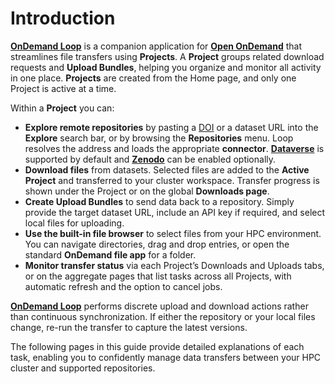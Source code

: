 # Introduction

[**OnDemand Loop**](https://github.com/IQSS/ondemand-loop) is a companion application for [**Open OnDemand**](https://openondemand.org) that streamlines file transfers 
using **Projects**.
A **Project** groups related download requests and **Upload Bundles**, helping you organize and monitor all activity in one place.
**Projects** are created from the Home page, and only one Project is active at a time.

Within a **Project** you can:

- **Explore remote repositories** by pasting a [DOI](https://www.doi.org) or a dataset URL into the **Explore** search bar, or by browsing the **Repositories** menu. Loop resolves the address and loads the appropriate **connector**. [**Dataverse**](https://dataverse.org) is supported by default and [**Zenodo**](https://zenodo.org) can be enabled optionally.
- **Download files** from datasets. Selected files are added to the **Active Project** and transferred to your cluster workspace. Transfer progress is shown under the Project or on the global **Downloads page**.
- **Create Upload Bundles** to send data back to a repository. Simply provide the target dataset URL, include an API key if required, and select local files for uploading.
- **Use the built-in file browser** to select files from your HPC environment. You can navigate directories, drag and drop entries, or open the standard **OnDemand file app** for a folder.
- **Monitor transfer status** via each Project’s Downloads and Uploads tabs, or on the aggregate pages that list tasks across all Projects, with automatic refresh and the option to cancel jobs.

[**OnDemand Loop**](https://github.com/IQSS/ondemand-loop) performs discrete upload and download actions rather than continuous synchronization. If either the repository or your local files change, re-run the transfer to capture the latest versions.

The following pages in this guide provide detailed explanations of each task, enabling you to confidently manage data transfers between your HPC cluster and supported repositories.